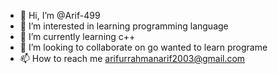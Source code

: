 - 👋 Hi, I’m @Arif-499
- 👀 I’m interested in learning programming language
- 🌱 I’m currently learning c++
- 💞️ I’m looking to collaborate on go wanted to learn programe
- 📫 How to reach me arifurrahmanarif2003@gmail.com

<!---
Arif-499/Arif-499 is a ✨ special ✨ repository because its `README.md` (this file) appears on your GitHub profile.
You can click the Preview link to take a look at your changes.
--->
